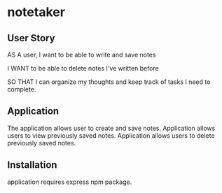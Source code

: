 # notetaker
## User Story

AS A user, I want to be able to write and save notes

I WANT to be able to delete notes I've written before

SO THAT I can organize my thoughts and keep track of tasks I need to complete.

## Application
The application allows user to create and save notes.
Application allows users to view previously saved notes.
Application allows users to delete previously saved notes.

## Installation
application requires express npm package.